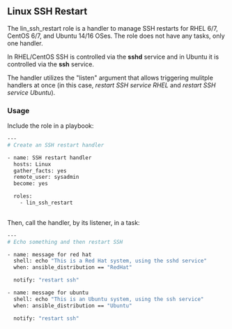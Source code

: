 ## Linux SSH Restart

The lin_ssh_restart role is a handler to manage SSH restarts for RHEL 6/7, CentOS 6/7, and Ubuntu 14/16 OSes. The role does not have any tasks, only one handler.

In RHEL/CentOS SSH is controlled via the **sshd** service and in Ubuntu it is controlled via the **ssh** service.

The handler utilizes the "listen" argument that allows triggering mulitple handlers at once (in this case, *restart SSH service RHEL* and *restart SSH service Ubuntu*).

### Usage

Include the role in a playbook:

```bash
---
# Create an SSH restart handler 

- name: SSH restart handler
  hosts: Linux
  gather_facts: yes
  remote_user: sysadmin
  become: yes

  roles:
    - lin_ssh_restart
  
```
Then, call the handler, by its listener, in a task:

```bash
---
# Echo something and then restart SSH

- name: message for red hat
  shell: echo "This is a Red Hat system, using the sshd service"
  when: ansible_distribution == "RedHat"

  notify: "restart ssh"

- name: message for ubuntu
  shell: echo "This is an Ubuntu system, using the ssh service"
  when: ansible_distribution == "Ubuntu"

  notify: "restart ssh"
```

